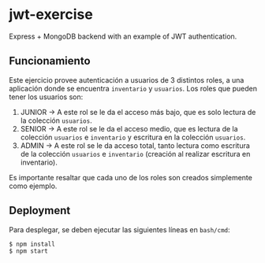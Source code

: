 # jwt-exercise
Express + MongoDB backend with an example of JWT authentication.

## Funcionamiento
Este ejercicio provee autenticación a usuarios de 3 distintos roles, a una aplicación donde se encuentra `inventario` y `usuarios`. Los roles 
que pueden tener los usuarios son:

1. JUNIOR -> A este rol se le da el acceso más bajo, que es solo lectura de la colección `usuarios`.
2. SENIOR -> A este rol se le da el acceso medio, que es lectura de la colección `usuarios` e `inventario` y escritura en la colección `usuarios`.
3. ADMIN -> A este rol se le da acceso total, tanto lectura como escritura de la colección `usuarios` e `inventario` (creación al realizar escritura en inventario).

Es importante resaltar que cada uno de los roles son creados simplemente como ejemplo.

## Deployment
Para desplegar, se deben ejecutar las siguientes líneas en `bash/cmd`:
```
$ npm install
$ npm start
```
